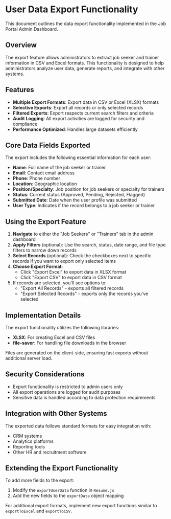 # User Data Export Functionality

This document outlines the data export functionality implemented in the Job Portal Admin Dashboard.

## Overview

The export feature allows administrators to extract job seeker and trainer information in CSV and Excel formats. This functionality is designed to help administrators analyze user data, generate reports, and integrate with other systems.

## Features

- **Multiple Export Formats**: Export data in CSV or Excel (XLSX) formats
- **Selective Exports**: Export all records or only selected records
- **Filtered Exports**: Export respects current search filters and criteria
- **Audit Logging**: All export activities are logged for security and compliance
- **Performance Optimized**: Handles large datasets efficiently

## Core Data Fields Exported

The export includes the following essential information for each user:

- **Name**: Full name of the job seeker or trainer
- **Email**: Contact email address
- **Phone**: Phone number
- **Location**: Geographic location
- **Position/Specialty**: Job position for job seekers or specialty for trainers
- **Status**: Current status (Approved, Pending, Rejected, Flagged)
- **Submitted Date**: Date when the user profile was submitted
- **User Type**: Indicates if the record belongs to a job seeker or trainer

## Using the Export Feature

1. **Navigate** to either the "Job Seekers" or "Trainers" tab in the admin dashboard
2. **Apply Filters** (optional): Use the search, status, date range, and file type filters to narrow down records
3. **Select Records** (optional): Check the checkboxes next to specific records if you want to export only selected items
4. **Choose Export Format**:
   - Click "Export Excel" to export data in XLSX format
   - Click "Export CSV" to export data in CSV format
5. If records are selected, you'll see options to:
   - "Export All Records" - exports all filtered records
   - "Export Selected Records" - exports only the records you've selected

## Implementation Details

The export functionality utilizes the following libraries:
- **XLSX**: For creating Excel and CSV files
- **file-saver**: For handling file downloads in the browser

Files are generated on the client-side, ensuring fast exports without additional server load.

## Security Considerations

- Export functionality is restricted to admin users only
- All export operations are logged for audit purposes
- Sensitive data is handled according to data protection requirements

## Integration with Other Systems

The exported data follows standard formats for easy integration with:
- CRM systems
- Analytics platforms
- Reporting tools
- Other HR and recruitment software

## Extending the Export Functionality

To add more fields to the export:
1. Modify the `exportUserData` function in `Resume.js`
2. Add the new fields to the `exportData` object mapping

For additional export formats, implement new export functions similar to `exportToExcel` and `exportToCSV`.
